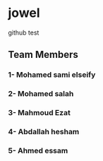 # jowel
 github test

## Team Members
### 1- Mohamed sami elseify
### 2- Mohamed salah
### 3- Mahmoud Ezat
### 4- Abdallah hesham
### 5- Ahmed essam
